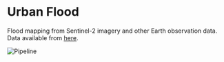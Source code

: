 # Urban Flood
Flood mapping from Sentinel-2 imagery and other Earth observation data.
Data available from [here](https://drive.google.com/drive/folders/1PEWk1EoTjsuYFtD8fYGjk1sXEMu_gAaL?usp=sharing).

![Pipeline](https://user-images.githubusercontent.com/41169293/153858873-8fccc5ed-bec7-48dd-89a0-63ff2ae00338.png)
